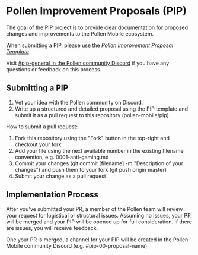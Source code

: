 # Pollen Improvement Proposals (PIP)
The goal of the PIP project is to provide clear documentation for proposed changes and improvements to the Pollen Mobile ecosystem. 

When submitting a PIP, please use the <a href=" ">*Pollen Improvement Proposal Template*</a>. 

Visit <a href="https://discord.gg/FzyzADdj">#pip-general in the Pollen community Discord</a> if you have any questions or feedback on this process. 

## Submitting a PIP
1. Vet your idea with the Pollen community on Discord. 
2. Write up a structured and detailed proposal using the PIP template and submit it as a pull request to this repository (pollen-mobile/pip).

How to submit a pull request:

1. Fork this repository using the "Fork" button in the top-right and checkout your fork
2. Add your file using the next available number in the existing filename convention, e.g. 0001-anti-gaming.md
3. Commit your changes (git commit [filename] -m "Description of your changes") and push them to your fork (git push origin master)
4. Submit your change as a pull request

## Implementation Process
After you've submitted your PR, a member of the Pollen team will review your request for logistical or structural issues. Assuming no issues, your PR will be merged and your PIP will be opened up for full consideration. If there are issues, you will receive feedback. 

One your PR is merged, a channel for your PIP will be created in the Pollen Mobile community Discord (e.g. #pip-00-proposal-name)




